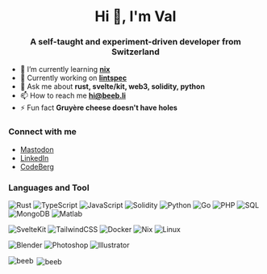 <h1 align="center">Hi 👋, I'm Val</h1>
<h3 align="center">A self-taught and experiment-driven developer from Switzerland</h3>

- 🌱 I’m currently learning **[nix](https://nixos.org/)**
- 🔨 Currently working on **[lintspec](https://github.com/beeb/lintspec)**
- 💬 Ask me about **rust, svelte/kit, web3, solidity, python**
- 📫 How to reach me **hi@beeb.li**
- ⚡ Fun fact **Gruyère cheese doesn't have holes**

### Connect with me

- [Mastodon](https://hachyderm.io/@beeb)
- [LinkedIn](https://linkedin.com/in/vbersier)
- [CodeBerg](https://codeberg.org/beeb)

### Languages and Tool

![Rust](https://img.shields.io/badge/rust-f8560f?style=for-the-badge&logo=rust)
![TypeScript](https://img.shields.io/badge/typescript-007bcc?style=for-the-badge&logo=typescript&logoColor=white)
![JavaScript](https://img.shields.io/badge/javascript-f8dc3d?style=for-the-badge&logo=javascript&logoColor=2e2e2c)
![Solidity](https://img.shields.io/badge/solidity-43398f?style=for-the-badge&logo=solidity)
![Python](https://img.shields.io/badge/python-ffd94e?style=for-the-badge&logo=python)
![Go](https://img.shields.io/badge/go-00aed9?style=for-the-badge&logo=go&logoColor=white)
![PHP](https://img.shields.io/badge/php-777bb3?style=for-the-badge&logo=php&logoColor=white)
![SQL](https://img.shields.io/badge/sql-green?style=for-the-badge&logo=postgresql&logoColor=white)
![MongoDB](https://img.shields.io/badge/mongo-00684a?style=for-the-badge&logo=mongodb&logoColor=white)
![Matlab](https://img.shields.io/badge/matlab-orange?style=for-the-badge)

![SvelteKit](https://img.shields.io/badge/sveltekit-white?style=for-the-badge&logo=svelte)
![TailwindCSS](https://img.shields.io/badge/tailwind-1ab6bd?style=for-the-badge&logo=tailwindcss&logoColor=white)
![Docker](https://img.shields.io/badge/docker-006eb5?style=for-the-badge&logo=docker&logoColor=white)
![Nix](https://img.shields.io/badge/nix-4c6fb5?style=for-the-badge&logo=nixos&logoColor=white)
![Linux](https://img.shields.io/badge/linux-gray?style=for-the-badge&logo=linux)

![Blender](https://img.shields.io/badge/blender-eb750d?style=for-the-badge&logo=blender&logoColor=white)
![Photoshop](https://img.shields.io/badge/photoshop-blue?style=for-the-badge)
![Illustrator](https://img.shields.io/badge/illustrator-orange?style=for-the-badge)

<p><img align="left" src="https://github-readme-stats.vercel.app/api/top-langs?username=beeb&show_icons=true&theme=dark&locale=en&layout=compact" alt="beeb" /></p>

<p>&nbsp;<img align="center" src="https://github-readme-stats.vercel.app/api?username=beeb&show_icons=true&theme=dark&locale=en" alt="beeb" /></p>
